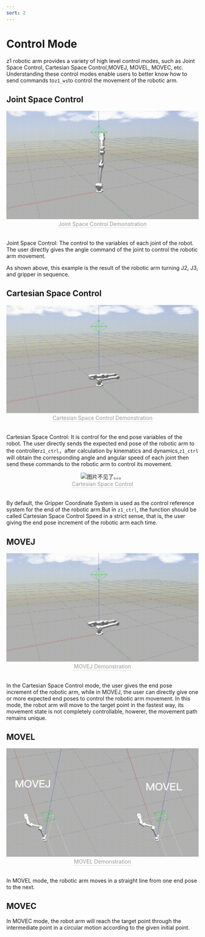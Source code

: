 ```yaml
---
sort: 2
---
```

# Control Mode

z1 robotic arm provides a variety of high level control modes, such as Joint Space Control, Cartesian Space Control,MOVEJ, MOVEL, MOVEC, etc. Understanding these control modes enable users to better know how to send commands to`z1_ws`to control the movement of the robotic arm.

## Joint Space Control

<center>
<img src="../img/gazebo_ctrl4.gif" style="zoom:100%" alt=" 图片不见了。。。 "/>
<br>
<div style="color:orange; border-bottom: 0.1px solid #d9d9d9;
display: inline-block;
color: #999;
padding: 1px;">Joint Space Control Demonstration</div>
</center>
<br>

Joint Space Control: The control to the variables of each joint of the robot. The user directly gives the angle command of the joint to control the robotic arm movement.

As shown above, this example is the result of the robotic arm turning J2, J3, and gripper in sequence. 

## Cartesian Space Control

<center>
<img src="../img/gazebo_cartesian1.gif" style="zoom:100%" alt=" 图片不见了。。。 "/>
<br>
<div style="color:orange; border-bottom: 0.1px solid #d9d9d9;
display: inline-block;
color: #999;
padding: 1px;">Cartesian Space Control Demonstration</div>
</center>
<br>

Cartesian Space Control: It is control for the end pose variables of the robot. 
The user directly sends the expected end pose of the robotic arm to the controller`z1_ctrl`，after calculation by kinematics and dynamics,`z1_ctrl` will obtain the corresponding angle and angular speed of each joint then send these commands to the robotic arm to control its movement.

<center>
<img src="../img/cartesian_example.jpg" style="zoom:100%" alt=" 图片不见了。。。 "/>
<br>
<div style="color:orange; border-bottom: 0.1px solid #d9d9d9;
display: inline-block;
color: #999;
padding: 1px;">Cartesian Space Control</div>
</center>
<br>

By default, the Gripper Coordinate System is used as the control reference system for the end of the robotic arm.But in `z1_ctrl`, the function should be called Cartesian Space Control Speed in a strict sense, that is, the user giving the end pose increment of the robotic arm each time.

## MOVEJ

<center>
<img src="../img/gazebo_moveJ.gif" style="zoom:100%" alt=" 图片不见了。。。 "/>
<br>
<div style="color:orange; border-bottom: 0.1px solid #d9d9d9;
display: inline-block;
color: #999;
padding: 1px;">MOVEJ Demonstration</div>
</center>
<br>

In the Cartesian Space Control mode, the user gives the end pose increment of the robotic arm, while in MOVEJ, the user can directly give one or more expected end poses to control the robotic arm movement. In this mode, the robot arm will move to the target point in the fastest way, its movement state is not completely controllable, howerer, the movement path remains unique.

## MOVEL

<center>
<img src="../img/moveLandmoveJ1.gif" style="zoom:100%" alt=" 图片不见了。。。 "/>
<br>
<div style="color:orange; border-bottom: 0.1px solid #d9d9d9;
display: inline-block;
color: #999;
padding: 1px;">MOVEL Demonstration</div>
</center>
<br>

In MOVEL mode, the robotic arm moves in a straight line from one end pose to the next.

## MOVEC

In MOVEC mode, the robot arm will reach the target point through the intermediate point in a circular motion according to the given initial point.
